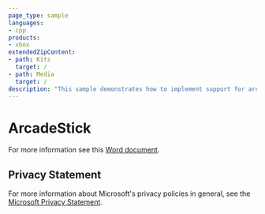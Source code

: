```yaml
---
page_type: sample
languages:
- cpp
products:
- xbox
extendedZipContent:
- path: Kits
  target: /
- path: Media
  target: /
description: "This sample demonstrates how to implement support for arcade sticks on Xbox One."
---
```


# ArcadeStick

For more information see this [Word document](https://github.com/microsoft/Xbox-ATG-Samples/blob/master/XDKSamples/System/ArcadeStick/ReadMe.docx).

## Privacy Statement

For more information about Microsoft's privacy policies in general, see the [Microsoft Privacy Statement](https://privacy.microsoft.com/privacystatement/).
